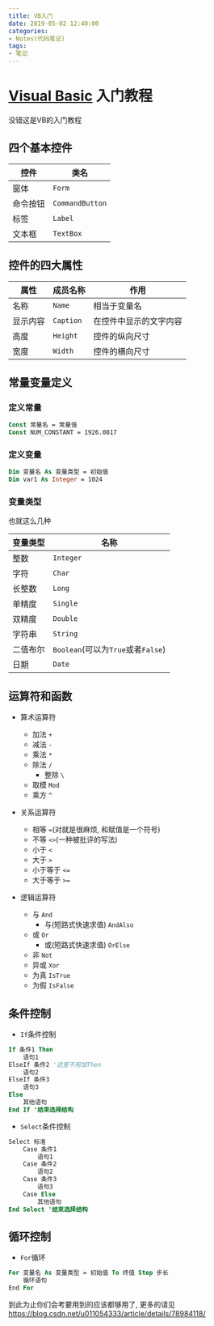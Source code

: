 ```yaml
---
title: VB入门
date: 2019-05-02 12:40:00
categories:
- Notes(代码笔记)
tags:
- 笔记
---
```


# [Visual Basic](https://baike.baidu.com/item/Visual%20Basic/287852) 入门教程

没错这是VB的入门教程

## 四个基本控件

| 控件 | 类名 |
|-|-|
| 窗体 | `Form` |
| 命令按钮 | `CommandButton` |
| 标签 | `Label` |
| 文本框 | `TextBox` |

## 控件的四大属性

| 属性 | 成员名称 | 作用 |
|-|-|-|
| 名称 | `Name` | 相当于变量名 |
| 显示内容 | `Caption` | 在控件中显示的文字内容 |
| 高度 | `Height` | 控件的纵向尺寸 |
| 宽度 | `Width` | 控件的横向尺寸 |

## 常量变量定义

### 定义常量

```vb
Const 常量名 = 常量值
Const NUM_CONSTANT = 1926.0817
```

### 定义变量

```vb
Dim 变量名 As 变量类型 = 初始值
Dim var1 As Integer = 1024
```

### 变量类型

也就这么几种

| 变量类型 | 名称 |
|-|-|
| 整数 | `Integer` |
| 字符 | `Char` |
| 长整数 | `Long` |
| 单精度 | `Single` |
| 双精度 | `Double` |
| 字符串 | `String` |
| 二值布尔 | `Boolean`(可以为`True`或者`False`) |
| 日期 | `Date` |

## 运算符和函数

* 算术运算符
  * 加法 `+`
  * 减法 `-`
  * 乘法 `*`
  * 除法 `/`
    * 整除 `\`
  * 取模 `Mod`
  * 乘方 `^`

* 关系运算符
  * 相等 `=`(对就是很麻烦, 和赋值是一个符号)
  * 不等 `<>`(一种被批评的写法)
  * 小于 `<`
  * 大于 `>`
  * 小于等于 `<=`
  * 大于等于 `>=`

* 逻辑运算符
  * 与 `And`
    * 与(短路式快速求值) `AndAlso`
  * 或 `Or`
    * 或(短路式快速求值) `OrElse`
  * 非 `Not`
  * 异或 `Xor`
  * 为真 `IsTrue`
  * 为假 `IsFalse`

## 条件控制

* `If`条件控制

```vb
If 条件1 Then
    语句1
ElseIf 条件2 '这里不用加Then
    语句2
ElseIf 条件3
    语句3
Else
    其他语句
End If '结束选择结构
```

* `Select`条件控制

```vb
Select 标准
    Case 条件1
        语句1
    Case 条件2
        语句2
    Case 条件3
        语句3
    Case Else
        其他语句
End Select '结束选择结构
```

## 循环控制

* `For`循环

```vb
For 变量名 As 变量类型 = 初始值 To 终值 Step 步长
    循环语句
End For
```

到此为止你们会考要用到的应该都够用了, 更多的请见 https://blog.csdn.net/u011054333/article/details/78984118/
